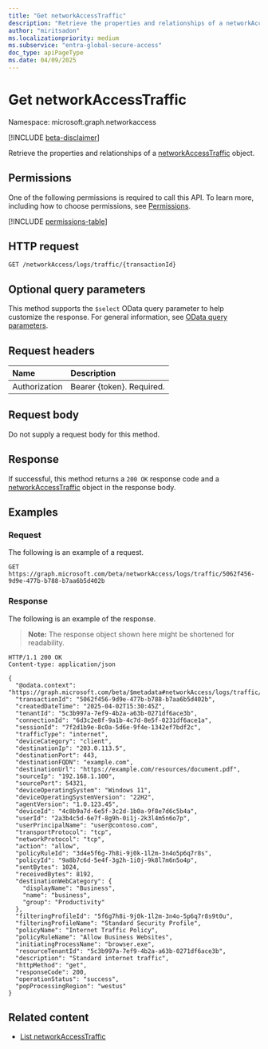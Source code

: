 ```yaml
---
title: "Get networkAccessTraffic"
description: "Retrieve the properties and relationships of a networkAccessTraffic object."
author: "miritsadon"
ms.localizationpriority: medium
ms.subservice: "entra-global-secure-access"
doc_type: apiPageType
ms.date: 04/09/2025
---
```


# Get networkAccessTraffic

Namespace: microsoft.graph.networkaccess

[!INCLUDE [beta-disclaimer](../../includes/beta-disclaimer.md)]

Retrieve the properties and relationships of a [networkAccessTraffic](../resources/networkaccess-networkaccesstraffic.md) object.

## Permissions

One of the following permissions is required to call this API. To learn more, including how to choose permissions, see [Permissions](/graph/permissions-reference).

<!-- { "blockType": "permissions", "name": "networkaccess_logs_list_traffic" } -->
[!INCLUDE [permissions-table](../includes/permissions/networkaccess-networkaccesstraffic-get-permissions.md)]

## HTTP request

<!-- {
  "blockType": "ignored"
}
-->
```http
GET /networkAccess/logs/traffic/{transactionId}
```

## Optional query parameters

This method supports the `$select` OData query parameter to help customize the response. For general information, see [OData query parameters](/graph/query-parameters).

## Request headers

|Name|Description|
|:---|:---|
|Authorization|Bearer {token}. Required.|

## Request body

Do not supply a request body for this method.

## Response

If successful, this method returns a `200 OK` response code and a [networkAccessTraffic](../resources/networkaccess-networkaccesstraffic.md) object in the response body.

## Examples

### Request

The following is an example of a request.

```msgraph-interactive
GET https://graph.microsoft.com/beta/networkAccess/logs/traffic/5062f456-9d9e-477b-b788-b7aa6b5d402b
```

### Response

The following is an example of the response.

> **Note:** The response object shown here might be shortened for readability.

<!-- {
  "blockType": "response",
  "truncated": true,
  "@odata.type": "microsoft.graph.networkaccess.networkAccessTraffic"
} -->

```http
HTTP/1.1 200 OK
Content-type: application/json

{
  "@odata.context": "https://graph.microsoft.com/beta/$metadata#networkAccess/logs/traffic/$entity",
  "transactionId": "5062f456-9d9e-477b-b788-b7aa6b5d402b",
  "createdDateTime": "2025-04-02T15:30:45Z",
  "tenantId": "5c3b997a-7ef9-4b2a-a63b-0271df6ace3b",
  "connectionId": "6d3c2e8f-9a1b-4c7d-8e5f-0231df6ace1a",
  "sessionId": "7f2d1b9e-8c0a-5d6e-9f4e-1342ef7bdf2c",
  "trafficType": "internet",
  "deviceCategory": "client",
  "destinationIp": "203.0.113.5",
  "destinationPort": 443,
  "destinationFQDN": "example.com",
  "destinationUrl": "https://example.com/resources/document.pdf",
  "sourceIp": "192.168.1.100",
  "sourcePort": 54321,
  "deviceOperatingSystem": "Windows 11",
  "deviceOperatingSystemVersion": "22H2",
  "agentVersion": "1.0.123.45",
  "deviceId": "4c8b9a7d-6e5f-3c2d-1b0a-9f8e7d6c5b4a",
  "userId": "2a3b4c5d-6e7f-8g9h-0i1j-2k3l4m5n6o7p",
  "userPrincipalName": "user@contoso.com",
  "transportProtocol": "tcp",
  "networkProtocol": "tcp",
  "action": "allow",
  "policyRuleId": "3d4e5f6g-7h8i-9j0k-1l2m-3n4o5p6q7r8s",
  "policyId": "9a8b7c6d-5e4f-3g2h-1i0j-9k8l7m6n5o4p",
  "sentBytes": 1024,
  "receivedBytes": 8192,
  "destinationWebCategory": {
    "displayName": "Business",
    "name": "business",
    "group": "Productivity"
  },
  "filteringProfileId": "5f6g7h8i-9j0k-1l2m-3n4o-5p6q7r8s9t0u",
  "filteringProfileName": "Standard Security Profile",
  "policyName": "Internet Traffic Policy",
  "policyRuleName": "Allow Business Websites",
  "initiatingProcessName": "browser.exe",
  "resourceTenantId": "5c3b997a-7ef9-4b2a-a63b-0271df6ace3b",
  "description": "Standard internet traffic",
  "httpMethod": "get",
  "responseCode": 200,
  "operationStatus": "success",
  "popProcessingRegion": "westus"
}
```

## Related content

* [List networkAccessTraffic](../api/networkaccess-logs-list-traffic.md)